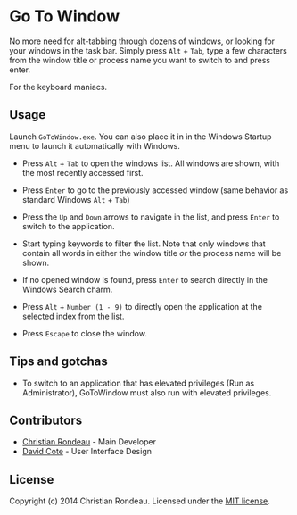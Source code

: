# Go To Window

No more need for alt-tabbing through dozens of windows, or looking for your windows in the task bar. Simply press `Alt` + `Tab`, type a few characters from the window title or process name you want to switch to and press enter. 

For the keyboard maniacs.

## Usage

Launch `GoToWindow.exe`. You can also place it in in the Windows Startup menu to launch it automatically with Windows.

* Press `Alt` + `Tab` to open the windows list. All windows are shown, with the most recently accessed first.

* Press `Enter` to go to the previously accessed window (same behavior as standard Windows `Alt` + `Tab`)

* Press the `Up` and `Down` arrows to navigate in the list, and press `Enter` to switch to the application.

* Start typing keywords to filter the list. Note that only windows that contain all words in either the window title _or_ the process name will be shown.

* If no opened window is found, press `Enter` to search directly in the Windows Search charm.

* Press `Alt` + `Number (1 - 9)` to directly open the application at the selected index from the list.

* Press `Escape` to close the window.

## Tips and gotchas

* To switch to an application that has elevated privileges (Run as Administrator), GoToWindow must also run with elevated privileges.

## Contributors

  * [Christian Rondeau](https://github.com/christianrondeau) - Main Developer
  * [David Cote](https://github.com/cotedav) - User Interface Design

## License

Copyright (c) 2014 Christian Rondeau. Licensed under the [MIT license](LICENSE.md).